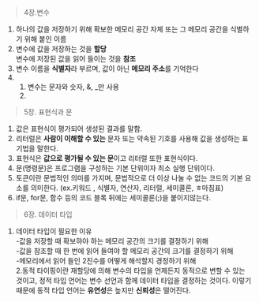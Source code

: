 > 4장.변수

1. 하나의 값을 저장하기 위해 확보한 메모리 공간 자체   또는 그 메모리 공간을 식별하기 위해 붙인 이름  
2. 변수에 값을 저장하는 것을 **할당** </br> 변수에 저장된 값을 읽어 들이는 것을 **참조** </br>
3. 변수 이름을 **식별자**라 부르며, 값이 아닌 **메모리 주소**를 기억한다  
4. 1. 변수는 문자와 숫자, &, _만 사용  
   2.

> 5장. 표현식과 문

1. 값은 표현식이 평가되어 생성된 결과를 말함.
2. 리터럴은 **사람이 이해할 수 있는** 문자 또는   약속된 기호를 사용해 값을 생성하는 표기법을 말한다.
3. 표현식은 **값으로 평가될 수 있는 문**이고 리터럴 또한 표현식이다.
4. 문(명령문)은 프로그램을 구성하는 기본 단위이자 최소 실행 단위이다.
5. 토큰이란 문법적인 의미를 가지며, 문법적으로 더 이상 나눌 수 없는 코드의 기본 요소를 의미한다.
(ex.키워드 , 식별자, 연산자, 리터럴, 세미콜론, ㅎ마침표)
6. if문, for문, 함수 등의 코드 블록 뒤에는 세미콜론(;)을 붙이지않는다.

>6장. 데이터 타입

1. 데이터 타입이 필요한 이유 </br>
-값을 저장할 때 확보햐야 하는 메모리 공간의 크기를 결정하기 위해 </br>
-값을 참조할 때 한 번에 읽어 들여야 할 메모리 공간의 크기를 결정하기 위해 </br>
-메모리에서 읽어 들인 2진수를 어떻게 해석할지 경정하기 위해 </br>
2.동적 타이핑이란 재할당에 의해 변수의 타입을 언제든지 동적으로 변할 수 있는 것이고,
정적 타입 언어는 변수 선언과 함께 데이터 타입을 결정하는 것이다. 이렇기 때문에 동적 타입 언어는 **유연성**은 높지만 **신뢰성**은 떨어진다.